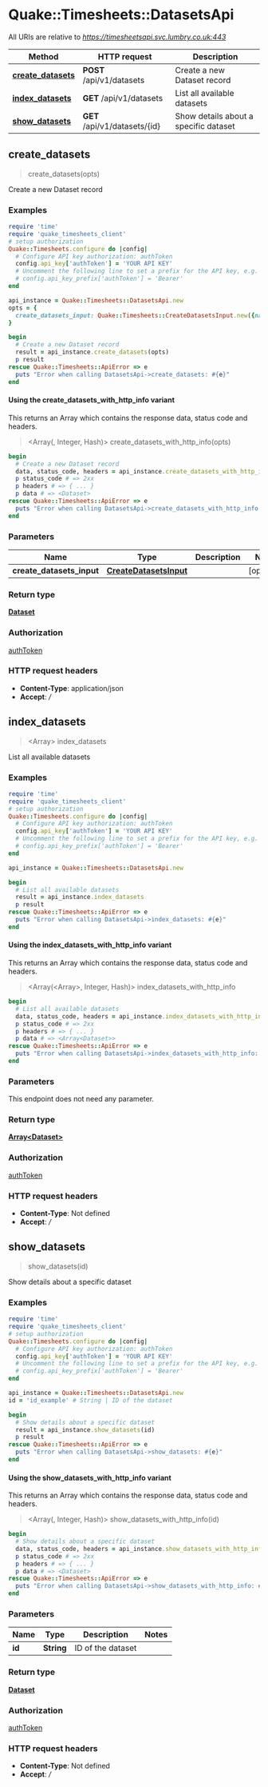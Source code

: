 # Quake::Timesheets::DatasetsApi

All URIs are relative to *https://timesheetsapi.svc.lumbry.co.uk:443*

| Method | HTTP request | Description |
| ------ | ------------ | ----------- |
| [**create_datasets**](DatasetsApi.md#create_datasets) | **POST** /api/v1/datasets | Create a new Dataset record |
| [**index_datasets**](DatasetsApi.md#index_datasets) | **GET** /api/v1/datasets | List all available datasets |
| [**show_datasets**](DatasetsApi.md#show_datasets) | **GET** /api/v1/datasets/{id} | Show details about a specific dataset |


## create_datasets

> <Dataset> create_datasets(opts)

Create a new Dataset record

### Examples

```ruby
require 'time'
require 'quake_timesheets_client'
# setup authorization
Quake::Timesheets.configure do |config|
  # Configure API key authorization: authToken
  config.api_key['authToken'] = 'YOUR API KEY'
  # Uncomment the following line to set a prefix for the API key, e.g. 'Bearer' (defaults to nil)
  # config.api_key_prefix['authToken'] = 'Bearer'
end

api_instance = Quake::Timesheets::DatasetsApi.new
opts = {
  create_datasets_input: Quake::Timesheets::CreateDatasetsInput.new({name: 'name_example'}) # CreateDatasetsInput | 
}

begin
  # Create a new Dataset record
  result = api_instance.create_datasets(opts)
  p result
rescue Quake::Timesheets::ApiError => e
  puts "Error when calling DatasetsApi->create_datasets: #{e}"
end
```

#### Using the create_datasets_with_http_info variant

This returns an Array which contains the response data, status code and headers.

> <Array(<Dataset>, Integer, Hash)> create_datasets_with_http_info(opts)

```ruby
begin
  # Create a new Dataset record
  data, status_code, headers = api_instance.create_datasets_with_http_info(opts)
  p status_code # => 2xx
  p headers # => { ... }
  p data # => <Dataset>
rescue Quake::Timesheets::ApiError => e
  puts "Error when calling DatasetsApi->create_datasets_with_http_info: #{e}"
end
```

### Parameters

| Name | Type | Description | Notes |
| ---- | ---- | ----------- | ----- |
| **create_datasets_input** | [**CreateDatasetsInput**](CreateDatasetsInput.md) |  | [optional] |

### Return type

[**Dataset**](Dataset.md)

### Authorization

[authToken](../README.md#authToken)

### HTTP request headers

- **Content-Type**: application/json
- **Accept**: */*


## index_datasets

> <Array<Dataset>> index_datasets

List all available datasets

### Examples

```ruby
require 'time'
require 'quake_timesheets_client'
# setup authorization
Quake::Timesheets.configure do |config|
  # Configure API key authorization: authToken
  config.api_key['authToken'] = 'YOUR API KEY'
  # Uncomment the following line to set a prefix for the API key, e.g. 'Bearer' (defaults to nil)
  # config.api_key_prefix['authToken'] = 'Bearer'
end

api_instance = Quake::Timesheets::DatasetsApi.new

begin
  # List all available datasets
  result = api_instance.index_datasets
  p result
rescue Quake::Timesheets::ApiError => e
  puts "Error when calling DatasetsApi->index_datasets: #{e}"
end
```

#### Using the index_datasets_with_http_info variant

This returns an Array which contains the response data, status code and headers.

> <Array(<Array<Dataset>>, Integer, Hash)> index_datasets_with_http_info

```ruby
begin
  # List all available datasets
  data, status_code, headers = api_instance.index_datasets_with_http_info
  p status_code # => 2xx
  p headers # => { ... }
  p data # => <Array<Dataset>>
rescue Quake::Timesheets::ApiError => e
  puts "Error when calling DatasetsApi->index_datasets_with_http_info: #{e}"
end
```

### Parameters

This endpoint does not need any parameter.

### Return type

[**Array&lt;Dataset&gt;**](Dataset.md)

### Authorization

[authToken](../README.md#authToken)

### HTTP request headers

- **Content-Type**: Not defined
- **Accept**: */*


## show_datasets

> <Dataset> show_datasets(id)

Show details about a specific dataset

### Examples

```ruby
require 'time'
require 'quake_timesheets_client'
# setup authorization
Quake::Timesheets.configure do |config|
  # Configure API key authorization: authToken
  config.api_key['authToken'] = 'YOUR API KEY'
  # Uncomment the following line to set a prefix for the API key, e.g. 'Bearer' (defaults to nil)
  # config.api_key_prefix['authToken'] = 'Bearer'
end

api_instance = Quake::Timesheets::DatasetsApi.new
id = 'id_example' # String | ID of the dataset

begin
  # Show details about a specific dataset
  result = api_instance.show_datasets(id)
  p result
rescue Quake::Timesheets::ApiError => e
  puts "Error when calling DatasetsApi->show_datasets: #{e}"
end
```

#### Using the show_datasets_with_http_info variant

This returns an Array which contains the response data, status code and headers.

> <Array(<Dataset>, Integer, Hash)> show_datasets_with_http_info(id)

```ruby
begin
  # Show details about a specific dataset
  data, status_code, headers = api_instance.show_datasets_with_http_info(id)
  p status_code # => 2xx
  p headers # => { ... }
  p data # => <Dataset>
rescue Quake::Timesheets::ApiError => e
  puts "Error when calling DatasetsApi->show_datasets_with_http_info: #{e}"
end
```

### Parameters

| Name | Type | Description | Notes |
| ---- | ---- | ----------- | ----- |
| **id** | **String** | ID of the dataset |  |

### Return type

[**Dataset**](Dataset.md)

### Authorization

[authToken](../README.md#authToken)

### HTTP request headers

- **Content-Type**: Not defined
- **Accept**: */*

